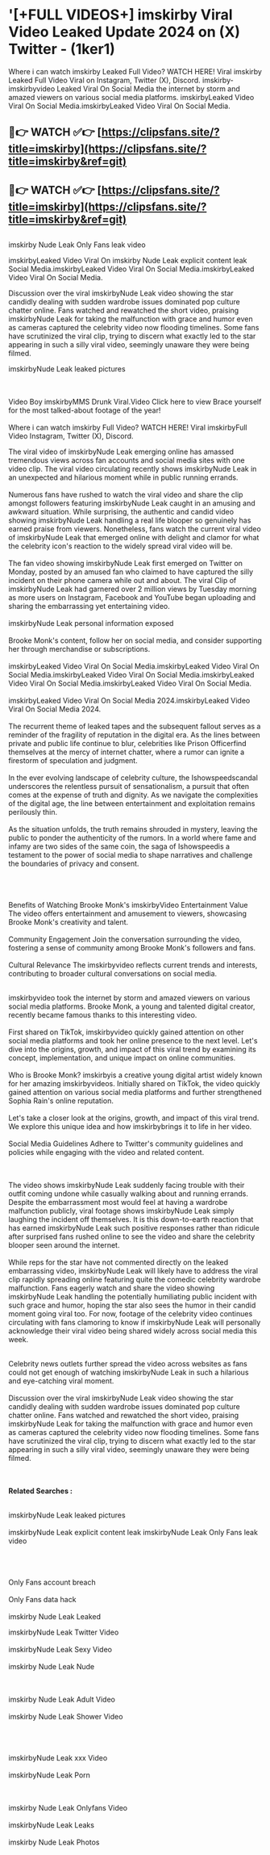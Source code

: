 #  '[+FULL VIDEOS+] imskirby Viral Video Leaked Update 2024 on (X) Twitter - (1ker1)

Where i can watch imskirby Leaked Full Video? WATCH HERE! Viral imskirby Leaked Full Video Viral on Instagram, Twitter (X), Discord.
imskirby- imskirbyvideo Leaked Viral On Social Media the internet by storm and amazed viewers on various social media platforms.
imskirbyLeaked Video Viral On Social Media.imskirbyLeaked Video Viral On Social Media.




## 🔴👉 WATCH ✅👉 [https://clipsfans.site/?title=imskirby](https://clipsfans.site/?title=imskirby&ref=git)


## 🔴👉 WATCH ✅👉 [https://clipsfans.site/?title=imskirby](https://clipsfans.site/?title=imskirby&ref=git)
##


imskirby Nude Leak Only Fans leak video 


imskirbyLeaked Video Viral On  imskirby Nude Leak explicit content leak Social Media.imskirbyLeaked Video Viral On Social Media.imskirbyLeaked Video Viral On Social Media.



Discussion over the viral imskirbyNude Leak video showing the star candidly dealing with sudden wardrobe issues dominated pop culture chatter online. Fans watched and rewatched the short video, praising imskirbyNude Leak for taking the malfunction with grace and humor even as cameras captured the celebrity video now flooding timelines. Some fans have scrutinized the viral clip, trying to discern what exactly led to the star appearing in such a silly viral video, seemingly unaware they were being filmed.


imskirbyNude Leak leaked pictures


  <br>

  <br>
Video Boy imskirbyMMS Drunk Viral.Video Click here to view Brace yourself for the most talked-about footage of the year!
<br><br>
Where i can watch imskirby Full Video? WATCH HERE! Viral imskirbyFull Video Instagram, Twitter (X), Discord.

The viral video of imskirbyNude Leak emerging online has amassed tremendous views across fan accounts and social media sites with one video clip. The viral video circulating recently shows imskirbyNude Leak in an unexpected and hilarious moment while in public running errands.
<br><br>
Numerous fans have rushed to watch the viral video and share the clip amongst followers featuring imskirbyNude Leak caught in an amusing and awkward situation. While surprising, the authentic and candid video showing imskirbyNude Leak handling a real life blooper so genuinely has earned praise from viewers. Nonetheless, fans watch the current viral video of imskirbyNude Leak that emerged online with delight and clamor for what the celebrity icon's reaction to the widely spread viral video will be.
<br><br>
The fan video showing imskirbyNude Leak first emerged on Twitter on Monday, posted by an amused fan who claimed to have captured the silly incident on their phone camera while out and about. The viral Clip of imskirbyNude Leak had garnered over 2 million views by Tuesday morning as more users on Instagram, Facebook and YouTube began uploading and sharing the embarrassing yet entertaining video.
<br><br>
imskirbyNude Leak personal information exposed
<br><br>
Brooke Monk's content, follow her on social media, and consider supporting her through merchandise or subscriptions.
<br><br>
imskirbyLeaked Video Viral On Social Media.imskirbyLeaked Video Viral On Social Media.imskirbyLeaked Video Viral On Social Media.imskirbyLeaked Video Viral On Social Media.imskirbyLeaked Video Viral On Social Media.
<br><br>
imskirbyLeaked Video Viral On Social Media 2024.imskirbyLeaked Video Viral On Social Media 2024.
<br><br>
The recurrent theme of leaked tapes and the subsequent fallout serves as a reminder of the fragility of reputation in the digital era. As the lines between private and public life continue to blur, celebrities like Prison Officerfind themselves at the mercy of internet chatter, where a rumor can ignite a firestorm of speculation and judgment.
<br><br>
In the ever evolving landscape of celebrity culture, the Ishowspeedscandal underscores the relentless pursuit of sensationalism, a pursuit that often comes at the expense of truth and dignity. As we navigate the complexities of the digital age, the line between entertainment and exploitation remains perilously thin.
<br><br>
As the situation unfolds, the truth remains shrouded in mystery, leaving the public to ponder the authenticity of the rumors. In a world where fame and infamy are two sides of the same coin, the saga of Ishowspeedis a testament to the power of social media to shape narratives and challenge the boundaries of privacy and consent.
<br><br>

<br><br>
Benefits of Watching Brooke Monk's imskirbyVideo Entertainment Value The video offers entertainment and amusement to viewers, showcasing Brooke Monk's creativity and talent.
<br><br>
Community Engagement Join the conversation surrounding the video, fostering a sense of community among Brooke Monk's followers and fans.
<br><br>
Cultural Relevance The imskirbyvideo reflects current trends and interests, contributing to broader cultural conversations on social media.
<br><br>


imskirbyvideo took the internet by storm and amazed viewers on various social media platforms. Brooke Monk, a young and talented digital creator, recently became famous thanks to this interesting video.
<br><br>
First shared on TikTok, imskirbyvideo quickly gained attention on other social media platforms and took her online presence to the next level. Let's dive into the origins, growth, and impact of this viral trend by examining its concept, implementation, and unique impact on online communities.
<br><br>
Who is Brooke Monk? imskirbyis a creative young digital artist widely known for her amazing imskirbyvideos. Initially shared on TikTok, the video quickly gained attention on various social media platforms and further strengthened Sophia Rain's online reputation.
<br><br>
Let's take a closer look at the origins, growth, and impact of this viral trend. We explore this unique idea and how imskirbybrings it to life in her video.
<br><br>
Social Media Guidelines Adhere to Twitter's community guidelines and policies while engaging with the video and related content.


<br><br>
The video shows imskirbyNude Leak suddenly facing trouble with their outfit coming undone while casually walking about and running errands. Despite the embarrassment most would feel at having a wardrobe malfunction publicly, viral footage shows imskirbyNude Leak simply laughing the incident off themselves. It is this down-to-earth reaction that has earned imskirbyNude Leak such positive responses rather than ridicule after surprised fans rushed online to see the video and share the celebrity blooper seen around the internet.
<br><br>
While reps for the star have not commented directly on the leaked embarrassing video, imskirbyNude Leak will likely have to address the viral clip rapidly spreading online featuring quite the comedic celebrity wardrobe malfunction. Fans eagerly watch and share the video showing imskirbyNude Leak handling the potentially humiliating public incident with such grace and humor, hoping the star also sees the humor in their candid moment going viral too. For now, footage of the celebrity video continues circulating with fans clamoring to know if imskirbyNude Leak will personally acknowledge their viral video being shared widely across social media this week.
<br><br>

Celebrity news outlets further spread the video across websites as fans could not get enough of watching imskirbyNude Leak in such a hilarious and eye-catching viral moment.
<br><br>
Discussion over the viral imskirbyNude Leak video showing the star candidly dealing with sudden wardrobe issues dominated pop culture chatter online. Fans watched and rewatched the short video, praising imskirbyNude Leak for taking the malfunction with grace and humor even as cameras captured the celebrity video now flooding timelines. Some fans have scrutinized the viral clip, trying to discern what exactly led to the star appearing in such a silly viral video, seemingly unaware they were being filmed.


<br><br>
<strong>Related Searches :</strong>
<br><br>

imskirbyNude Leak leaked pictures
<br><br>
imskirbyNude Leak explicit content leak
imskirbyNude Leak Only Fans leak video
<br><br>

<br><br>
Only Fans account breach
<br><br>
Only Fans data hack
<br><br>
imskirby Nude Leak Leaked

imskirbyNude Leak Twitter Video
<br><br>
imskirbyNude Leak Sexy Video
<br><br>
imskirby Nude Leak Nude

<br><br>
imskirby Nude Leak Adult Video
<br><br>
imskirby Nude Leak Shower Video
<br><br>

<br><br>
imskirbyNude Leak xxx Video
<br><br>
imskirbyNude Leak Porn

<br><br>
imskirby Nude Leak Onlyfans Video
<br><br>
imskirbyNude Leak Leaks
<br><br>
imskirby Nude Leak Photos
